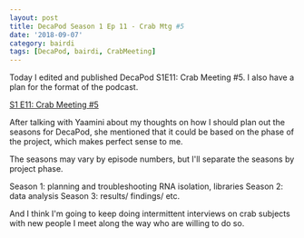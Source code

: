 ```yaml
---
layout: post
title: DecaPod Season 1 Ep 11 - Crab Mtg #5
date: '2018-09-07'
category: bairdi
tags: [DecaPod, bairdi, CrabMeeting]
---
```

Today I edited and published DecaPod S1E11: Crab Meeting #5. I also have a plan for the format of the podcast.

[S1 E11: Crab Meeting #5](https://bittercrab.wordpress.com/2018/09/07/decapod-s1e11-crab-meeting-5/)

After talking with Yaamini about my thoughts on how I should plan out the seasons for DecaPod, she mentioned that it could be based on the phase of the project, which makes perfect sense to me.

The seasons may vary by episode numbers, but I'll separate the seasons by project phase.

Season 1: planning and troubleshooting RNA isolation, libraries
Season 2: data analysis
Season 3: results/ findings/ etc. 

And I think I'm going to keep doing intermittent interviews on crab subjects with new people I meet along the way who are willing to do so. 
